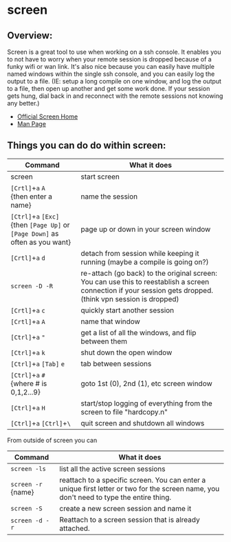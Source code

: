 # screen

## Overview: 
Screen is a great tool to use when working on a ssh console.  It enables you to not have to worry when your remote session is dropped because of a funky wifi or wan link.  It's also nice because you can easily have multiple named windows within the single ssh console, and you can easily log the output to a file.  (IE: setup a long compile on one window, and log the output to a file, then open up another and get some work done.  If your session gets hung, dial back in and reconnect with the remote sessions not knowing any better.)
- [Official Screen Home](http://www.gnu.org/software/screen/)
- [Man Page](http://www.manpagez.com/man/1/screen/) 

## Things you can do do within screen: 



|Command	| What it does|
|--|--|
screen |  start screen
`[Crtl]`+`a` `A`<br>{then enter a name}	|  name the session
`[Ctrl]`+`a` `[Exc]`<br>{then `[Page Up]` or `[Page Down]` as often as you want}	 | page up or down in your screen window
`[Crtl]`+`a` `d` |  detach from session while keeping it running (maybe a compile is going on?)
`screen -D -R` |  re-attach (go back) to the original screen:  You can use this to reestablish a screen connection if your session gets dropped.  (think vpn session is dropped)
`[Crtl]`+`a` `c` |  quickly start another session
`[Crtl]`+`a` `A` |  name that window
`[Ctrl]`+`a` `"` |  get a list of all the windows, and flip between them
`[Ctrl]`+`a` `k` |  shut down the open window
`[Ctrl]`+`a` `[Tab]` `e` |  tab between sessions
`[Ctrl]`+`a` `#`<br> {where # is 0,1,2...9}	 | goto 1st (0), 2nd (1), etc screen window
`[Ctrl]`+`a` `H` |  start/stop logging of everything from the screen to file "hardcopy.n"
`[Ctrl]`+`a` `[Ctrl]`+`\` |  quit screen and shutdown all windows


From outside of screen you can 

|Command	| What it does|
|--|--|
`screen -ls` |  list all the active screen sessions
`screen -r` {name} |  reattach to a specific screen.  You can enter a unique first letter or two for the screen name, you don't need to type the entire thing.
`screen -S` <name> |  create a new screen session and name it 
`screen -d -r` <name> |  Reattach to a screen session that is already attached.  




